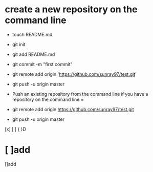 create a new repository on the command line
==
- touch README.md

- git init

- git add README.md

- git commit -m "first commit"

- git remote add origin 'https://github.com/sunray97/test.git'

- git push -u origin master

- Push an existing repository from the command line
if you have a repository on the command line
=
- git remote add origin https://github.com/sunray97/test.git

- git push -u origin master

[x]  [ ] { }D

[ ]add
======
[]add


